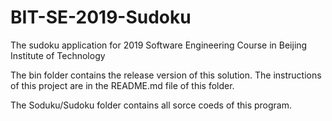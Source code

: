 # BIT-SE-2019-Sudoku
The sudoku application for 2019 Software Engineering Course in Beijing Institute of Technology

The bin folder contains the release version of this solution. 
The instructions of this project are in the README.md file of this folder.

The Soduku/Sudoku folder contains all sorce coeds of this program.

